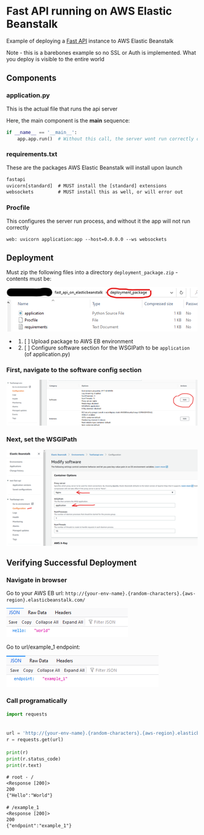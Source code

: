 # Fast API running on AWS Elastic Beanstalk

Example of deploying a [Fast API](https://fastapi.tiangolo.com/) instance to AWS Elastic Beanstalk

Note - this is a barebones example so no SSL or Auth is implemented. What you deploy is visible to the entire world

## Components

### application.py

This is the actual file that runs the api server

Here, the main component is the __main__ sequence:

```python
if __name__ == '__main__':
    app.app.run()  # Without this call, the server wont run correctly on AWS
```

### requirements.txt

These are the packages AWS Elastic Beanstalk will install upon launch

```txt
fastapi
uvicorn[standard]  # MUST install the [standard] extensions
websockets         # MUST install this as well, or will error out
```

### Procfile

This configures the server run process, and without it the app will not run correctly

```Procfile
web: uvicorn application:app --host=0.0.0.0 --ws websockets
```

## Deployment

Must zip the following files into a directory `deployment_package.zip` - contents must be:

![alt text](./docs/zip_contents.png)

* 1. [ ] Upload package to AWS EB environment
* 2. [ ] Configure software section for the WSGIPath to be `application` (of application.py)

### First, navigate to the software config section

![alt text](./docs/config_software.png)

### Next, set the WSGIPath

![alt text](./docs/wsgi_path.png)

## Verifying Successful Deployment

### Navigate in browser

Go to your AWS EB url: `http://{your-env-name}.{random-characters}.{aws-region}.elasticbeanstalk.com/`

![alt text](./docs/browser_root.png)

Go to url/example_1 endpoint:

![alt text](./docs/browser_example_1.png)

### Call programatically

```python
import requests


url = 'http://{your-env-name}.{random-characters}.{aws-region}.elasticbeanstalk.com/'
r = requests.get(url)

print(r)
print(r.status_code)
print(r.text)
```

```text
# root - /
<Response [200]>
200
{"Hello":"World"}

# /example_1
<Response [200]>
200
{"endpoint":"example_1"}
```

